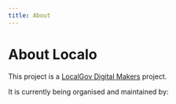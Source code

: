 ```yaml
---
title: About
---
```

# About Localo

This project is a [LocalGov Digital Makers](www.localgovdigital.info/localgov-digital-makers/) project.

It is currently being organised and maintained by:

<div class="row">
    <div class="col-md-4">
        <div class="github-card" data-github="bforben" data-width="400" data-height="151"></div>
    </div>
    <div class="col-md-4">
        <div class="github-card" data-github="danblundell" data-width="400" data-height="151"></div>
    </div>
    <div class="col-md-4">
        <div class="github-card" data-github="pmackay" data-width="400" data-height="151"></div>
    </div>
</div>


<script src="http://lab.lepture.com/github-cards/widget.js"></script>
